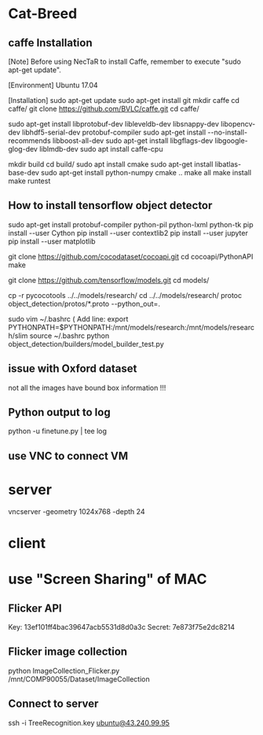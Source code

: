 # Cat-Breed
## caffe Installation
[Note]
Before using NecTaR to install Caffe, remember to execute "sudo apt-get update".

[Environment]
Ubuntu 17.04

[Installation]
sudo apt-get update
sudo apt-get install git
mkdir caffe
cd caffe/
git clone https://github.com/BVLC/caffe.git
cd caffe/

sudo apt-get install libprotobuf-dev libleveldb-dev libsnappy-dev libopencv-dev libhdf5-serial-dev protobuf-compiler
sudo apt-get install --no-install-recommends libboost-all-dev
sudo apt-get install libgflags-dev libgoogle-glog-dev liblmdb-dev
sudo apt install caffe-cpu

mkdir build
cd build/
sudo apt install cmake
sudo apt-get install libatlas-base-dev
sudo apt-get install python-numpy
cmake ..
make all
make install
make runtest


## How to install tensorflow object detector
sudo apt-get install protobuf-compiler python-pil python-lxml python-tk
pip install --user Cython
pip install --user contextlib2
pip install --user jupyter
pip install --user matplotlib

git clone https://github.com/cocodataset/cocoapi.git
cd cocoapi/PythonAPI
make

git clone https://github.com/tensorflow/models.git
cd models/

cp -r pycocotools ../../models/research/
cd ../../models/research/
protoc object_detection/protos/*.proto --python_out=.

sudo vim ~/.bashrc
( Add line: export PYTHONPATH=$PYTHONPATH:/mnt/models/research:/mnt/models/research/slim
source ~/.bashrc
python object_detection/builders/model_builder_test.py



## issue with Oxford dataset
not all the images have bound box information !!!

## Python output to log
python -u finetune.py | tee log


## use VNC to connect VM
# server
vncserver -geometry 1024x768 -depth 24

# client
# use "Screen Sharing" of MAC

## Flicker API
Key: 13ef101ff4bac39647acb5531d8d0a3c
Secret: 7e873f75e2dc8214

## Flicker image collection
python ImageCollection_Flicker.py /mnt/COMP90055/Dataset/ImageCollection

## Connect to server
ssh -i TreeRecognition.key ubuntu@43.240.99.95

